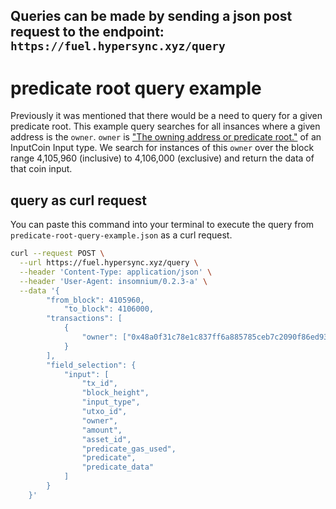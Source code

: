 ## Queries can be made by sending a json post request to the endpoint: `https://fuel.hypersync.xyz/query`


# predicate root query example

Previously it was mentioned that there would be a need to query for a given predicate root.  This example query searches for all insances where a given address is the `owner`.  `owner` is ["The owning address or predicate root."](https://docs.fuel.network/docs/beta-4/graphql/reference/objects/#inputcoin) of an InputCoin Input type.  We search for instances of this `owner` over the block range 4,105,960 (inclusive) to 4,106,000 (exclusive) and return the data of that coin input.

## query as curl request
You can paste this command into your terminal to execute the query from `predicate-root-query-example.json` as a curl request.

```bash
curl --request POST \
  --url https://fuel.hypersync.xyz/query \
  --header 'Content-Type: application/json' \
  --header 'User-Agent: insomnium/0.2.3-a' \
  --data '{
        "from_block": 4105960,
            "to_block": 4106000,
        "transactions": [
            {
                "owner": ["0x48a0f31c78e1c837ff6a885785ceb7c2090f86ed93db3ed2d8821d13739fe981"]
            }
        ],
        "field_selection": {
            "input": [
                "tx_id",
                "block_height",
                "input_type",
                "utxo_id",
                "owner",
                "amount",
                "asset_id",
                "predicate_gas_used",
                "predicate",
                "predicate_data"
            ]
        }
    }'
```